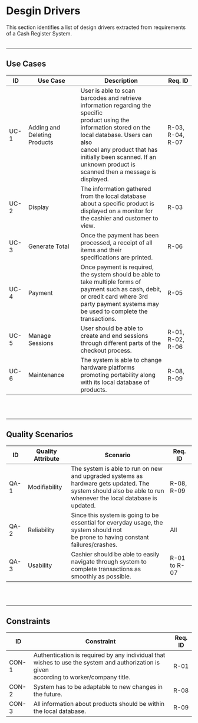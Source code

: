 # Desgin Drivers
This section identifies a list of design drivers extracted from requirements of a Cash Register System.
<br>
<br>

***
## Use Cases

| ID   | Use Case                     | Description                                                                                                                                                                                                                                                                         | Req. ID          |
|------|------------------------------|-------------------------------------------------------------------------------------------------------------------------------------------------------------------------------------------------------------------------------------------------------------------------------------|------------------|
| UC-1 | Adding and Deleting Products | User is able to scan barcodes and retrieve information regarding the specific<br>product using the information stored on the local database. Users can also<br>cancel any product that has initially been scanned. If an unknown product is<br>scanned then a message is displayed. | R-03, R-04, R-07 |
| UC-2 | Display                      | The information gathered from the local database about a specific product is<br>displayed on a monitor for the cashier and customer to view.                                                                                                                                        | R-03             |
| UC-3 | Generate Total               | Once the payment has been processed, a receipt of all items and their<br>specifications are printed.                                                                                                                                                                                | R-06             |
| UC-4 | Payment                      | Once payment is required, the system should be able to take multiple forms of<br>payment such as cash, debit, or credit card where 3rd party payment systems may<br>be used to complete the transactions.                                                                           | R-05             |
| UC-5 | Manage Sessions              | User should be able to create and end sessions through different parts of the<br>checkout process.                                                                                                                                                                                  | R-01, R-02, R-06 |
| UC-6 | Maintenance                  | The system is able to change hardware platforms promoting portability along<br>with its local database of products.                                                                                                                                                                 | R-08, R-09       |


<br>
<br>

***

## Quality Scenarios

| ID   | Quality Attribute | Scenario                                                                                                                                                         | Req. ID      |
|------|-------------------|------------------------------------------------------------------------------------------------------------------------------------------------------------------|--------------|
| QA-1 | Modifiability     | The system is able to run on new and upgraded systems as hardware gets updated. The<br>system should also be able to run whenever the local database is updated. | R-08, R-09   |
| QA-2 | Reliability       | Since this system is going to be essential for everyday usage, the system should not<br>be prone to having constant failures/crashes.                            | All          |
| QA-3 | Usability         | Cashier should be able to easily navigate through system to complete transactions as<br>smoothly as possible.                                                    | R-01 to R-07 |


<br>
<br>

***
## Constraints

| ID    | Constraint                                                                                                                                  | Req. ID |
|-------|---------------------------------------------------------------------------------------------------------------------------------------------|---------|
| CON-1 | Authentication is required by any individual that wishes to use the system and authorization is given<br>according to worker/company title. | R-01    |
| CON-2 | System has to be adaptable to new changes in the future.                                                                                    | R-08    |
| CON-3 | All information about products should be within the local database.                                                                         | R-09    |